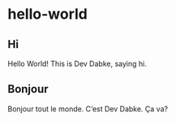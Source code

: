 # hello-world
## Hi
Hello World! This is Dev Dabke, saying hi.

## Bonjour
Bonjour tout le monde. C‘est Dev Dabke. Ça va?
